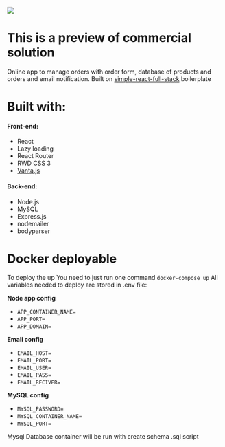 ![](https://i.ibb.co/MSrwWTT/logo-text.png)
# This is a preview of commercial solution
Online app to manage orders with order form, database of products and orders and email notification.
Built on [simple-react-full-stack](https://github.com/crsandeep/simple-react-full-stack "simple-react-full-stack") boilerplate

# Built with:
####  Front-end:
 - React
 - Lazy loading
 - React Router
 - RWD CSS 3
 - [Vanta.js](https://www.vantajs.com/ "Vanta.js")
 #### Back-end:
 - Node.js
 - MySQL
 - Express.js
 - nodemailer
 - bodyparser
 # Docker deployable
 To deploy the up You need to just run one command
`docker-compose up`
 All variables needed to deploy are stored in .env file:

**Node app config**
 - `APP_CONTAINER_NAME=`
 - `APP_PORT=`
 - `APP_DOMAIN=`

**Emali config**
 - `EMAIL_HOST=`
 - `EMAIL_PORT=`
 - `EMAIL_USER=`
 - `EMAIL_PASS=`
 - `EMAIL_RECIVER=`

**MySQL config**
 - `MYSQL_PASSWORD=`
 - `MYSQL_CONTAINER_NAME=`
 - `MYSQL_PORT=`

Mysql Database container will be run with create schema .sql script
